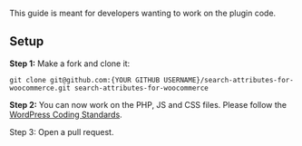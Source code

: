 This guide is meant for developers wanting to work on the plugin code.

## Setup

**Step 1:** Make a fork and clone it:

```
git clone git@github.com:{YOUR GITHUB USERNAME}/search-attributes-for-woocommerce.git search-attributes-for-woocommerce
```

**Step 2:** You can now work on the PHP, JS and CSS files. Please follow the [WordPress Coding Standards](http://make.wordpress.org/core/handbook/coding-standards/).

Step 3: Open a pull request.
